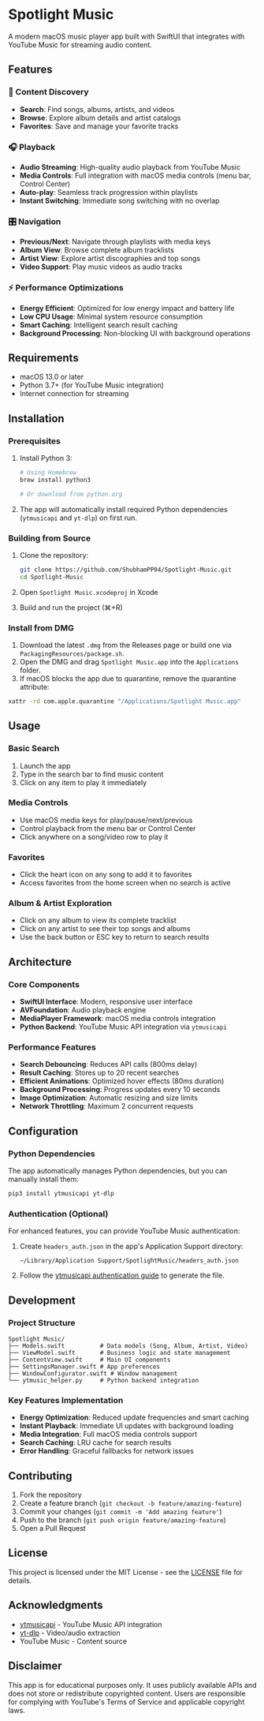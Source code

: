 # Spotlight Music

A modern macOS music player app built with SwiftUI that integrates with YouTube Music for streaming audio content.

## Features

### 🎵 Content Discovery
- **Search**: Find songs, albums, artists, and videos
- **Browse**: Explore album details and artist catalogs
- **Favorites**: Save and manage your favorite tracks

### 🎧 Playback
- **Audio Streaming**: High-quality audio playback from YouTube Music
- **Media Controls**: Full integration with macOS media controls (menu bar, Control Center)
- **Auto-play**: Seamless track progression within playlists
- **Instant Switching**: Immediate song switching with no overlap

### 🎛️ Navigation
- **Previous/Next**: Navigate through playlists with media keys
- **Album View**: Browse complete album tracklists
- **Artist View**: Explore artist discographies and top songs
- **Video Support**: Play music videos as audio tracks

### ⚡ Performance Optimizations
- **Energy Efficient**: Optimized for low energy impact and battery life
- **Low CPU Usage**: Minimal system resource consumption
- **Smart Caching**: Intelligent search result caching
- **Background Processing**: Non-blocking UI with background operations

## Requirements

- macOS 13.0 or later
- Python 3.7+ (for YouTube Music integration)
- Internet connection for streaming

## Installation

### Prerequisites
1. Install Python 3:
   ```bash
   # Using Homebrew
   brew install python3
   
   # Or download from python.org
   ```

2. The app will automatically install required Python dependencies (`ytmusicapi` and `yt-dlp`) on first run.

### Building from Source
1. Clone the repository:
   ```bash
   git clone https://github.com/ShubhamPP04/Spotlight-Music.git
   cd Spotlight-Music
   ```

2. Open `Spotlight Music.xcodeproj` in Xcode

3. Build and run the project (⌘+R)

### Install from DMG
1. Download the latest `.dmg` from the Releases page or build one via `PackagingResources/package.sh`.
2. Open the DMG and drag `Spotlight Music.app` into the `Applications` folder.
3. If macOS blocks the app due to quarantine, remove the quarantine attribute:

```bash
xattr -rd com.apple.quarantine "/Applications/Spotlight Music.app"
```

## Usage

### Basic Search
1. Launch the app
2. Type in the search bar to find music content
3. Click on any item to play it immediately

### Media Controls
- Use macOS media keys for play/pause/next/previous
- Control playback from the menu bar or Control Center
- Click anywhere on a song/video row to play it

### Favorites
- Click the heart icon on any song to add it to favorites
- Access favorites from the home screen when no search is active

### Album & Artist Exploration
- Click on any album to view its complete tracklist
- Click on any artist to see their top songs and albums
- Use the back button or ESC key to return to search results

## Architecture

### Core Components
- **SwiftUI Interface**: Modern, responsive user interface
- **AVFoundation**: Audio playback engine
- **MediaPlayer Framework**: macOS media controls integration
- **Python Backend**: YouTube Music API integration via `ytmusicapi`

### Performance Features
- **Search Debouncing**: Reduces API calls (800ms delay)
- **Result Caching**: Stores up to 20 recent searches
- **Efficient Animations**: Optimized hover effects (80ms duration)
- **Background Processing**: Progress updates every 10 seconds
- **Image Optimization**: Automatic resizing and size limits
- **Network Throttling**: Maximum 2 concurrent requests

## Configuration

### Python Dependencies
The app automatically manages Python dependencies, but you can manually install them:

```bash
pip3 install ytmusicapi yt-dlp
```

### Authentication (Optional)
For enhanced features, you can provide YouTube Music authentication:

1. Create `headers_auth.json` in the app's Application Support directory:
   ```
   ~/Library/Application Support/SpotlightMusic/headers_auth.json
   ```

2. Follow the [ytmusicapi authentication guide](https://ytmusicapi.readthedocs.io/en/stable/setup.html) to generate the file.

## Development

### Project Structure
```
Spotlight Music/
├── Models.swift          # Data models (Song, Album, Artist, Video)
├── ViewModel.swift       # Business logic and state management
├── ContentView.swift     # Main UI components
├── SettingsManager.swift # App preferences
├── WindowConfigurator.swift # Window management
└── ytmusic_helper.py     # Python backend integration
```

### Key Features Implementation
- **Energy Optimization**: Reduced update frequencies and smart caching
- **Instant Playback**: Immediate UI updates with background loading
- **Media Integration**: Full macOS media controls support
- **Search Caching**: LRU cache for search results
- **Error Handling**: Graceful fallbacks for network issues

## Contributing

1. Fork the repository
2. Create a feature branch (`git checkout -b feature/amazing-feature`)
3. Commit your changes (`git commit -m 'Add amazing feature'`)
4. Push to the branch (`git push origin feature/amazing-feature`)
5. Open a Pull Request

## License

This project is licensed under the MIT License - see the [LICENSE](LICENSE) file for details.

## Acknowledgments

- [ytmusicapi](https://github.com/sigma67/ytmusicapi) - YouTube Music API integration
- [yt-dlp](https://github.com/yt-dlp/yt-dlp) - Video/audio extraction
- YouTube Music - Content source

## Disclaimer

This app is for educational purposes only. It uses publicly available APIs and does not store or redistribute copyrighted content. Users are responsible for complying with YouTube's Terms of Service and applicable copyright laws.